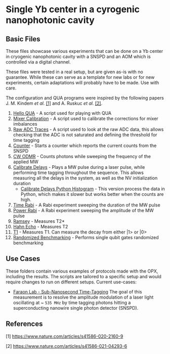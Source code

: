 # Single Yb center in a cyrogenic nanophotonic cavity

## Basic Files
These files showcase various experiments that can be done on a Yb center in cryogenic nanophotonic cavity with a SNSPD 
and an AOM which is controlled via a digital channel.

These files were tested in a real setup, but are given as-is with no guarantee.
While these can serve as a template for new labs or for new experiments, certain adaptations will probably have to be made.
Use with care.

The configuration and QUA programs were inspired by the following papers J. M. Kindem *et al.* [[1]](#1) and A. Ruskuc *et al.* [[2]](#2).

1. [Hello QUA](00_hello_qua.py) - A script used for playing with QUA
2. [Mixer Calibration](01_manual_mixer_calibration.py) - A script used to calibrate the corrections for mixer imbalances
3. [Raw ADC Traces](02_raw_adc_traces.py) - A script used to look at the raw ADC data, this allows checking that the ADC is
not saturated and defining the threshold for time tagging
4. [Counter](03_counter.py) - Starts a counter which reports the current counts from the SNSPD
5. [CW ODMR](04_cw_odmr.py) - Counts photons while sweeping the frequency of the applied MW
6. [Calibrate Delays](05a_calibrate_delays.py) - Plays a MW pulse during a laser pulse, while performing time tagging 
throughout the sequence. This allows measuring all the delays in the system, as well as the NV initialization duration
    * [Calibrate Delays Python Histogram](05b_calibrate_delays_python_histogram.py) - This version process the data in 
Python, which makes it slower but works better when the counts are high.
7. [Time Rabi](06a_time_rabi.py) - A Rabi experiment sweeping the duration of the MW pulse
8. [Power Rabi](06b_power_rabi.py) - A Rabi experiment sweeping the amplitude of the MW pulse
9. [Ramsey](07_ramsey.py) - Measures T2*
10. [Hahn Echo](08_hahn_echo.py) - Measures T2
11. [T1](09_T1.py) - Measures T1. Can measure the decay from either |1> or |0>
12. [Randomized Benchmarking](10_rb.py) - Performs single qubit gates randomized benchmarking

## Use Cases

These folders contain various examples of protocols made with the OPX, including the results. The scripts are tailored to
a specific setup and would require changes to run on different setups. Current use-cases:

* [Faraon Lab - Sub-Nanosecond Time-Tagging](./Use%20case%201%20-%20Faraon%20Lab%20-%20sub-ns%20timetagging)
The goal of this measurement is to resolve the amplitude modulation of a laser light oscillating at ~ `535 MHz`
by time tagging photons hitting a superconducting nanowire single photon detector (SNSPD).

## References

<a id="1">[1]</a> https://www.nature.com/articles/s41586-020-2160-9

<a id="2">[2]</a> https://www.nature.com/articles/s41586-021-04293-6